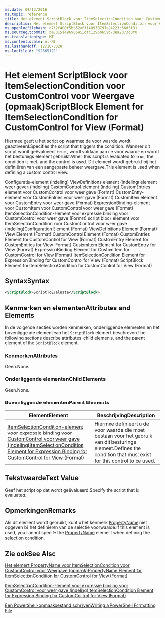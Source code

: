 ```yaml
---
ms.date: 09/13/2016
ms.topic: reference
title: Het element ScriptBlock voor ItemSelectionCondition voor CustomControl voor Weergave (opmaak)
description: Het element ScriptBlock voor ItemSelectionCondition voor CustomControl voor Weergave (opmaak)
ms.openlocfilehash: d762f400f5bb52af314093079fe94223c56d3f31
ms.sourcegitcommit: ba7315a496986451cfc1296b659d73ea2373d3f0
ms.translationtype: MT
ms.contentlocale: nl-NL
ms.lasthandoff: 12/10/2020
ms.locfileid: "92665129"
---
```

# <a name="scriptblock-element-for-itemselectioncondition-for-customcontrol-for-view-format"></a><span data-ttu-id="90119-103">Het element ScriptBlock voor ItemSelectionCondition voor CustomControl voor Weergave (opmaak)</span><span class="sxs-lookup"><span data-stu-id="90119-103">ScriptBlock Element for ItemSelectionCondition for CustomControl for View (Format)</span></span>

<span data-ttu-id="90119-104">Hiermee geeft u het script op waarmee de voor waarde wordt geactiveerd.</span><span class="sxs-lookup"><span data-stu-id="90119-104">Specifies the script that triggers the condition.</span></span> <span data-ttu-id="90119-105">Wanneer dit script wordt geëvalueerd `true` , wordt voldaan aan de voor waarde en wordt het besturings element gebruikt.</span><span class="sxs-lookup"><span data-stu-id="90119-105">When this script is evaluated to `true`, the condition is met, and the control is used.</span></span> <span data-ttu-id="90119-106">Dit element wordt gebruikt bij het definiëren van een aangepaste beheer weergave.</span><span class="sxs-lookup"><span data-stu-id="90119-106">This element is used when defining a custom control view.</span></span>

<span data-ttu-id="90119-107">Configuratie-element (indeling) ViewDefinitions element (indeling) element weer geven (indeling) CustomControl-element (indeling) CustomEntries element voor CustomControl voor weer gave (Format) CustomEntry-element voor CustomEntries voor weer gave (Format) CustomItem element voor CustomEntry voor weer gave (Format) ExpressionBinding-element voor CustomItem voor CustomControl voor weer gave (Format) ItemSelectionCondition-element voor expressie binding voor CustomControl voor weer gave (Format) script block element voor ItemSelectionCondition voor CustomControl voor weer gave (indeling)</span><span class="sxs-lookup"><span data-stu-id="90119-107">Configuration Element (Format) ViewDefinitions Element (Format) View Element (Format) CustomControl Element (Format) CustomEntries Element for CustomControl for View (Format) CustomEntry Element for CustomEntries for View (Format) CustomItem Element for CustomEntry for View (Format) ExpressionBinding Element for CustomItem for CustomControl for View (Format) ItemSelectionCondition Element for Expression Binding for CustomControl for View (Format) ScriptBlock Element for ItemSelectionCondition for CustomControl for View (Format)</span></span>

## <a name="syntax"></a><span data-ttu-id="90119-108">Syntax</span><span class="sxs-lookup"><span data-stu-id="90119-108">Syntax</span></span>

```xml
<ScriptBlock>ScriptToEvaluate</ScriptBlock>
```

## <a name="attributes-and-elements"></a><span data-ttu-id="90119-109">Kenmerken en elementen</span><span class="sxs-lookup"><span data-stu-id="90119-109">Attributes and Elements</span></span>

<span data-ttu-id="90119-110">In de volgende secties worden kenmerken, onderliggende elementen en het bovenliggende element van het `ScriptBlock` element beschreven.</span><span class="sxs-lookup"><span data-stu-id="90119-110">The following sections describe attributes, child elements, and the parent element of the `ScriptBlock` element.</span></span>

### <a name="attributes"></a><span data-ttu-id="90119-111">Kenmerken</span><span class="sxs-lookup"><span data-stu-id="90119-111">Attributes</span></span>

<span data-ttu-id="90119-112">Geen.</span><span class="sxs-lookup"><span data-stu-id="90119-112">None.</span></span>

### <a name="child-elements"></a><span data-ttu-id="90119-113">Onderliggende elementen</span><span class="sxs-lookup"><span data-stu-id="90119-113">Child Elements</span></span>

<span data-ttu-id="90119-114">Geen.</span><span class="sxs-lookup"><span data-stu-id="90119-114">None.</span></span>

### <a name="parent-elements"></a><span data-ttu-id="90119-115">Bovenliggende elementen</span><span class="sxs-lookup"><span data-stu-id="90119-115">Parent Elements</span></span>

|<span data-ttu-id="90119-116">Element</span><span class="sxs-lookup"><span data-stu-id="90119-116">Element</span></span>|<span data-ttu-id="90119-117">Beschrijving</span><span class="sxs-lookup"><span data-stu-id="90119-117">Description</span></span>|
|-------------|-----------------|
|[<span data-ttu-id="90119-118">ItemSelectionCondition-element voor expressie binding voor CustomControl voor weer gave (indeling)</span><span class="sxs-lookup"><span data-stu-id="90119-118">ItemSelectionCondition Element for Expression Binding for CustomControl for View (Format)</span></span>](./itemselectioncondition-element-for-expressionbinding-for-customcontrol-format.md)|<span data-ttu-id="90119-119">Hiermee definieert u de voor waarde die moet bestaan voor het gebruik van dit besturings element.</span><span class="sxs-lookup"><span data-stu-id="90119-119">Defines the condition that must exist for this control to be used.</span></span>|

## <a name="text-value"></a><span data-ttu-id="90119-120">Tekstwaarde</span><span class="sxs-lookup"><span data-stu-id="90119-120">Text Value</span></span>

<span data-ttu-id="90119-121">Geef het script op dat wordt geëvalueerd.</span><span class="sxs-lookup"><span data-stu-id="90119-121">Specify the script that is evaluated.</span></span>

## <a name="remarks"></a><span data-ttu-id="90119-122">Opmerkingen</span><span class="sxs-lookup"><span data-stu-id="90119-122">Remarks</span></span>

<span data-ttu-id="90119-123">Als dit element wordt gebruikt, kunt u het kenmerk [PropertyName](./propertyname-element-for-itemselectioncondition-for-customcontrol-for-view-format.md) niet opgeven bij het definiëren van de selectie voorwaarde.</span><span class="sxs-lookup"><span data-stu-id="90119-123">If this element is used, you cannot specify the [PropertyName](./propertyname-element-for-itemselectioncondition-for-customcontrol-for-view-format.md) element when defining the selection condition.</span></span>

## <a name="see-also"></a><span data-ttu-id="90119-124">Zie ook</span><span class="sxs-lookup"><span data-stu-id="90119-124">See Also</span></span>

[<span data-ttu-id="90119-125">Het element PropertyName voor ItemSelectionCondition voor CustomControl voor Weergave (opmaak)</span><span class="sxs-lookup"><span data-stu-id="90119-125">PropertyName Element for ItemSelectionCondition for CustomControl for View (Format)</span></span>](./propertyname-element-for-itemselectioncondition-for-customcontrol-for-view-format.md)

[<span data-ttu-id="90119-126">ItemSelectionCondition-element voor expressie binding voor CustomControl voor weer gave (indeling)</span><span class="sxs-lookup"><span data-stu-id="90119-126">ItemSelectionCondition Element for Expression Binding for CustomControl for View (Format)</span></span>](./itemselectioncondition-element-for-expressionbinding-for-customcontrol-format.md)

[<span data-ttu-id="90119-127">Een PowerShell-opmaakbestand schrijven</span><span class="sxs-lookup"><span data-stu-id="90119-127">Writing a PowerShell Formatting File</span></span>](./writing-a-powershell-formatting-file.md)
